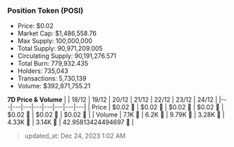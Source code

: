 
  ### Position Token (POSI)
  - Price: $0.02
  - Market Cap: $1,486,558.76
  - Max Supply: 100,000,000
  - Total Supply: 90,971,209.005
  - Circulating Supply: 90,191,276.571
  - Total Burn: 779,932.435
  - Holders: 735,043
  - Transactions: 5,730,139
  - Volume: $392,871,755.21

  **7D Price & Volume**
  | | 18&#x2F;12 | 19&#x2F;12 | 20&#x2F;12 | 21&#x2F;12 | 22&#x2F;12 | 23&#x2F;12 | 24&#x2F;12 |
  |---|---|---|---|---|---|---|---|
  | Price | $0.02 🔻 | $0.02 🚀 | $0.02 🔻 | $0.02 🚀 | $0.02 🔻 | $0.02 🔻 | $0.02 🚀 |
  | Volume | 7.1K 🚀 | 6.2K 🔻 | 9.79K 🚀 | 3.28K 🔻 | 4.33K 🚀 | 3.14K 🔻 | 42.95813424494697 🔻 |

  > updated_at: Dec 24, 2023 1:02 AM

